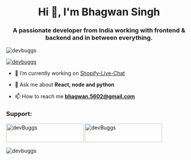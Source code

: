 <h1 align="center">Hi 👋, I'm Bhagwan Singh</h1>
<h3 align="center">A passionate developer from India working with frontend & backend and in between everything.</h3>

<p align="left"> <img src="https://komarev.com/ghpvc/?username=devbuggs&label=Profile%20views&color=0e75b6&style=flat" alt="devbuggs" /> </p>

<p align="left"> <a href="https://github.com/ryo-ma/github-profile-trophy"><img src="https://github-profile-trophy.vercel.app/?username=devbuggs" alt="devbuggs" /></a> </p>

- 🔭 I’m currently working on [Shopify-Live-Chat](https://growwise.club/shopify/login/)

- 💬 Ask me about **React, node and python**

- 📫 How to reach me **bhagwan.5602@gmail.com**

<h3 align="left">Support:</h3>
<p><a href="https://www.buymeacoffee.com/devBuggs"> <img align="left" src="https://cdn.buymeacoffee.com/buttons/v2/default-yellow.png" height="50" width="210" alt="devBuggs" /></a><a href="https://ko-fi.com/devBuggs"> <img align="left" src="https://cdn.ko-fi.com/cdn/kofi3.png?v=3" height="50" width="210" alt="devBuggs" /></a></p><br><br>

<p>&nbsp;<img align="center" src="https://github-readme-stats.vercel.app/api?username=devbuggs&show_icons=true&locale=en" alt="devbuggs" /></p>
